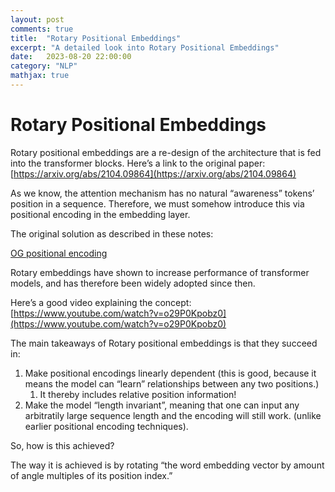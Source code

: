 ```yaml
---
layout: post
comments: true
title:  "Rotary Positional Embeddings"
excerpt: "A detailed look into Rotary Positional Embeddings"
date:   2023-08-20 22:00:00
category: "NLP"
mathjax: true
---
```


# Rotary Positional Embeddings

Rotary positional embeddings are a re-design of the architecture that is fed into the transformer blocks. Here’s a link to the original paper: [https://arxiv.org/abs/2104.09864](https://arxiv.org/abs/2104.09864)

As we know, the attention mechanism has no natural “awareness” tokens’ position in a sequence. Therefore, we must somehow introduce this via positional encoding in the embedding layer.

The original solution as described in these notes: 

[OG positional encoding](og_positional_encoding.md)

Rotary embeddings have shown to increase performance of transformer models, and has therefore been widely adopted since then. 

Here’s a good video explaining the concept: [https://www.youtube.com/watch?v=o29P0Kpobz0](https://www.youtube.com/watch?v=o29P0Kpobz0)

The main takeaways of Rotary positional embeddings is that they succeed in:

1. Make positional encodings linearly dependent (this is good, because it means the model can “learn” relationships between any two positions.)
	1. It thereby includes relative position information!
2. Make the model “length invariant”, meaning that one can input any arbitratily large sequence length and the encoding will still work. (unlike earlier positional encoding techniques).

So, how is this achieved?

The way it is achieved is by rotating “the word embedding vector by amount of angle multiples of its position index.”